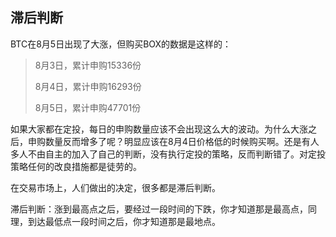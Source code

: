 ## 滞后判断

BTC在8月5日出现了大涨，但购买BOX的数据是这样的：

> 8月3日，累计申购15336份
>
> 8月4日，累计申购16293份
>
> 8月5日，累计申购47701份

如果大家都在定投，每日的申购数量应该不会出现这么大的波动。为什么大涨之后，申购数量反而增多了呢？明显应该在8月4日价格低的时候购买啊。还是有人多人不由自主的加入了自己的判断，没有执行定投的策略，反而判断错了。对定投策略任何的改良措施都是徒劳的。

在交易市场上，人们做出的决定，很多都是滞后判断。

滞后判断：涨到最高点之后，要经过一段时间的下跌，你才知道那是最高点，同理，到达最低点一段时间之后，你才知道那是最地点。